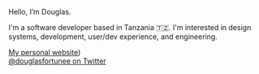 Hello, I’m Douglas.

I'm a software developer based in Tanzania 🇹🇿. I'm interested in design systems, development, user/dev experience, and engineering.

<!-- I'm currently working at [Corprate Information Technology](https://www.cits.co.tz) as a Software Engineer to grow its developer community. -->

[My personal website]([https://douglasworks.netlify.app/)) <br />
[@douglasfortunee on Twitter](https://twitter.com/Douglasfortunee)


<!--
## Hey 👋, I'm [Douglas!](https://github.com/douglas-fortunatus/)

<a href = "https://twitter.com/Douglasfortunee"><img src="https://img.shields.io/badge/Twitter-%231DA1F2.svg?style=for-the-badge&logo=Twitter&logoColor=white"/></a>
<a target="_blank" href="mailto:fortunatusdouglas@gmail.com?subject = Hello&body = Message"><img src="https://img.shields.io/badge/Gmail-D14836?style=for-the-badge&logo=gmail&logoColor=white" /></a> 
<a target="_blank" href="https://www.facebook.com/douglas.fortunatus"><img src="https://img.shields.io/badge/Facebook-%231877F2.svg?style=for-the-badge&logo=Facebook&logoColor=white" /></a> 
<a target="_blank" href="https://www.linkedin.com/in/douglas-fortunatus-355848199/"><img src="https://img.shields.io/badge/linkedin-%230077B5.svg?style=for-the-badge&logo=linkedin&logoColor=white" /></a>

-->
<!-- <a target="_blank"><img src="https://img.shields.io/badge/TikTok-%23000000.svg?style=for-the-badge&logo=TikTok&logoColor=white" /></a> -->
<!-- <a target="_blank"><img src="https://img.shields.io/badge/YouTube-%23FF0000.svg?style=for-the-badge&logo=YouTube&logoColor=white" /></a> -->

<!--
### Great! You have arrived here<div align="center"></div>

I'm a Software Developer 💻 in Tanzania. I have been coding for over five (2) years and am currently a CITS software Engineer 💸 with experience in multiple areas. I am on a journey to make Software Development accessible to everyone in my locale and abroad and I would love to share that journey with you 💛


### Hobbies:

- 🎮 &nbsp; I love playing games.
- ⚽️ &nbsp; I love football.

### My Portfolio: **[Click Here](https://douglasworks.netlify.app/)**.
 
### Languages and Tools:
   
   <a><img src="https://img.shields.io/badge/html5-%23E34F26.svg?style=for-the-badge&logo=html5&logoColor=white"></a>
   <a><img src="https://img.shields.io/badge/css3-%231572B6.svg?style=for-the-badge&logo=css3&logoColor=white"></a>
   <a><img src="https://img.shields.io/badge/bootstrap-%23563D7C.svg?style=for-the-badge&logo=bootstrap&logoColor=white"></a>
   <a><img src="https://img.shields.io/badge/SASS-hotpink.svg?style=for-the-badge&logo=SASS&logoColor=white"></a>
   <a><img src="https://img.shields.io/badge/tailwindcss-%2338B2AC.svg?style=for-the-badge&logo=tailwind-css&logoColor=white"></a> 
   <a><img src="https://img.shields.io/badge/javascript-%23323330.svg?style=for-the-badge&logo=javascript&logoColor=%23F7DF1E"></a>
   <a><img src="https://img.shields.io/badge/jquery-%230769AD.svg?style=for-the-badge&logo=jquery&logoColor=white"></a>
   <a><img src="https://img.shields.io/badge/react-%2320232a.svg?style=for-the-badge&logo=react&logoColor=%2361DAFB"></a>
   <a><img src="https://img.shields.io/badge/php-%23777BB4.svg?style=for-the-badge&logo=php&logoColor=white"></a>
   <a><img src="https://img.shields.io/badge/laravel-%23FF2D20.svg?style=for-the-badge&logo=laravel&logoColor=white"></a>
   <a><img src="https://img.shields.io/badge/java-%23ED8B00.svg?style=for-the-badge&logo=java&logoColor=white"></a>
   <a><img src="https://img.shields.io/badge/postgres-%23316192.svg?style=for-the-badge&logo=postgresql&logoColor=white"></a>
   <a><img src="https://img.shields.io/badge/mysql-%2300f.svg?style=for-the-badge&logo=mysql&logoColor=white"></a>

-->
   
<!--  <details>	
  <summary><b>⚡ Github Stats</b></summary>

  <br />
  
  <img src="https://github-readme-stats.vercel.app/api?username=douglas-fortunatus&show_icons=true&theme=radical" />
  <img src="https://github-readme-stats.vercel.app/api/top-langs/?username=douglas-fortunatus&layout=compact" />
</details> -->


